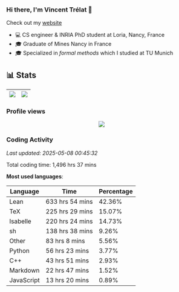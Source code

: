 ### Hi there, I'm Vincent Trélat 👋

Check out my [website](https://vtrelat.github.io)

-   💻 CS engineer & INRIA PhD student at Loria, Nancy, France
-   🎓 Graduate of Mines Nancy in France
-   🎓 Specialized in _formal methods_ which I studied at TU Munich

## 📊 **Stats**

| <img align="center" src="https://readme-stats.clckblog.space/api?username=VTrelat&show_icons=true&include_all_commits=true&theme=tokyonight&hide_border=true" /> | <img align="center" src="https://readme-stats.clckblog.space/api/top-langs/?username=VTrelat&layout=compact&theme=tokyonight&hide_border=true" /> |
| ---------------------------------------------------------------------------------------------------------------------------------------------------------------- | ------------------------------------------------------------------------------------------------------------------------------------------------- |

### Profile views

<p align="center">
 <img src="https://profile-counter.glitch.me/VTrelat/count.svg" />
</p>

<!--automations-->
### Coding Activity
_Last updated: 2025-05-08 00:45:32_

Total coding time: 1,496 hrs 37 mins

**Most used languages**:

| Language | Time | Percentage |
| ------------- | ------------- | ------------- |
| Lean | 633 hrs 54 mins | 42.36% |
| TeX | 225 hrs 29 mins | 15.07% |
| Isabelle | 220 hrs 24 mins | 14.73% |
| sh | 138 hrs 38 mins | 9.26% |
| Other | 83 hrs 8 mins | 5.56% |
| Python | 56 hrs 23 mins | 3.77% |
| C++ | 43 hrs 51 mins | 2.93% |
| Markdown | 22 hrs 47 mins | 1.52% |
| JavaScript | 13 hrs 20 mins | 0.89% |

